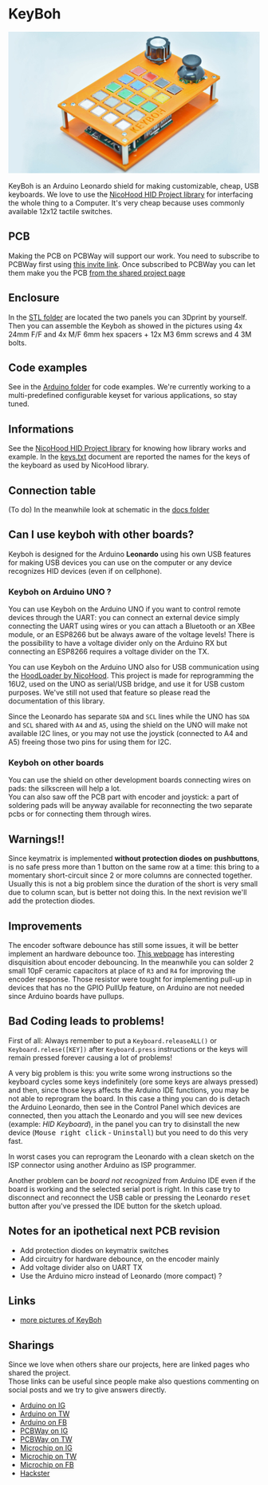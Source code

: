 # KeyBoh

![image](./media/keyboh_16_9.jpg)

KeyBoh is an Arduino Leonardo shield for making customizable, cheap, USB keyboards. We love to use the [NicoHood HID Project library](https://github.com/NicoHood/HID) for interfacing the whole thing to a Computer. It's very cheap because uses commonly available 12x12 tactile switches.

## PCB  
Making the PCB on PCBWay will support our work. You need to subscribe to PCBWay first using [this invite link](https://www.pcbway.com/setinvite.aspx?inviteid=355653&from=settorezero2020). 
Once subscribed to PCBWay you can let them make you the PCB [from the shared project page](https://www.pcbway.com/project/shareproject/KeyBoh_Shield.html)

## Enclosure
In the [STL folder](./stl) are located the two panels you can 3Dprint by yourself. Then you can assemble the Keyboh as showed in the pictures using 4x 24mm F/F  and 4x M/F 6mm hex spacers + 12x M3 6mm screws and 4 3M bolts.

## Code examples
See in the [Arduino folder](./arduino) for code examples. We're currently working to a multi-predefined configurable keyset for various applications, so stay tuned.  

## Informations
See the [NicoHood HID Project library](https://github.com/NicoHood/HID) for knowing how library works and example.
In the [keys.txt](./docs/keys.txt) document are reported the names for the keys of the keyboard as used by NicoHood library.

## Connection table
(To do)
In the meanwhile look at schematic in the [docs folder](./docs)

## Can I use keyboh with other boards?
Keyboh is designed for the Arduino __Leonardo__ using his own USB features for making USB devices you can use on the computer or any device recognizes HID devices (even if on cellphone).

### Keyboh on Arduino UNO ?
You can use Keyboh on the Arduino UNO if you want to control remote devices through the UART: you can connect an external device simply connecting the UART using wires or you can attach a Bluetooth or an XBee module, or an ESP8266 but be always aware of the voltage levels! There is the possibility to have a voltage divider only on the Arduino RX but connecting an ESP8266 requires a voltage divider on the TX.  

You can use Keyboh on the Arduino UNO also for USB communication using the [HoodLoader by NicoHood](https://github.com/NicoHood/HoodLoader2). This project is made for reprogramming the 16U2, used on the UNO as serial/USB bridge, and use it for USB custom purposes. We've still not used that feature so please read the documentation of this library.

Since the Leonardo has separate `SDA` and `SCL` lines while the UNO has `SDA` and `SCL` shared with `A4` and `A5`, using the shield on the UNO will make not available I2C lines, or you may not use the joystick (connected to A4 and A5) freeing those two pins for using them for I2C.  

### Keyboh on other boards
You can use the shield on other development boards connecting wires on pads: the silkscreen will help a lot.  
You can also saw off the PCB part with encoder and joystick: a part of soldering pads will be anyway available for reconnecting the two separate pcbs or for connecting them through wires.

## Warnings!!
Since keymatrix is implemented __without protection diodes on pushbuttons__, is no safe press more than 1 button on the same row at a time: this bring to a momentary short-circuit since 2 or more columns are connected together. Usually this is not a big problem since the duration of the short is very small due to column scan, but is better not doing this. In the next revision we'll add the protection diodes.

## Improvements
The encoder software debounce has still some issues, it will be better implement an hardware debounce too. [This webpage](https://www.best-microcontroller-projects.com/rotary-encoder.html) has interesting disquisition about encoder debouncing.
In the meanwhile you can solder 2 small 10pF ceramic capacitors at place of `R3` and `R4` for improving the encoder response. Those resistor were tought for implementing pull-up in devices that has no the GPIO PullUp feature, on Arduino are not needed since Arduino boards have pullups.

## Bad Coding leads to problems!
First of all: Always remember to put a `Keyboard.releaseALL()` or `Keyboard.relese([KEY])` after `Keyboard.press` instructions or the keys will remain pressed forever causing a lot of problems!

A very big problem is this: you write some wrong instructions so the keyboard cycles some keys indefinitely (ore some keys are always pressed) and then, since those keys affects the Arduino IDE functions, you may be not able to reprogram the board. In this case a thing you can do is detach the Arduino Leonardo, then see in the Control Panel which devices are connected, then you attach the Leonardo and you will see new devices (example: _HID Keyboard_), in the panel you can try to disinstall the new device (<kbd>Mouse right click</kbd> - <kbd>Uninstall</kbd>) but you need to do this very fast.

In worst cases you can reprogram the Leonardo with a clean sketch on the ISP connector using another Arduino as ISP programmer.

Another problem can be _board not recognized_ from Arduino IDE even if the board is working and the selected serial port is right. In this case try to disconnect and reconnect the USB cable or pressing the Leonardo <kbd>reset</kbd> button after you've pressed the IDE button for the sketch upload.

## Notes for an ipothetical next PCB revision
- Add protection diodes on keymatrix switches
- Add circuitry for hardware debounce, on the encoder mainly
- Add voltage divider also on UART TX
- Use the Arduino micro instead of Leonardo (more compact) ?

## Links
- [more pictures of KeyBoh](https://photos.app.goo.gl/CL2jDvoLArWxuAqx8)

## Sharings
Since we love when others share our projects, here are linked pages who shared the project.  
Those links can be useful since people make also questions commenting on social posts and we try to give answers directly.

- [Arduino on IG](https://www.instagram.com/p/CIPJXs_j-tg/)
- [Arduino on TW](https://twitter.com/arduino/status/1333078330598363136)
- [Arduino on FB](https://www.facebook.com/official.arduino/posts/5567229216636685)
- [PCBWay on IG](https://www.instagram.com/p/CINa9Nnra6t/)
- [PCBWay on TW](https://twitter.com/PCBWayOfficial/status/1333344888537026561)
- [Microchip on IG](https://www.instagram.com/p/CIRuX1qnB_U/)
- [Microchip on TW](https://twitter.com/MicrochipMakes/status/1333442492117737475)
- [Microchip on FB](https://www.facebook.com/MicrochipMakes/posts/3820599841292022)
- [Hackster](https://www.hackster.io/news/keyboh-is-an-open-source-arduino-leonardo-shield-for-making-custom-usb-keyboards-208a930cc3f5)
